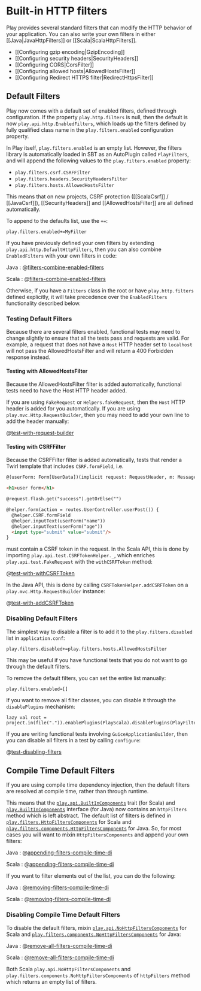 <!--- Copyright (C) 2009-2017 Lightbend Inc. <https://www.lightbend.com> -->
# Built-in HTTP filters

Play provides several standard filters that can modify the HTTP behavior of your application. You can also write your own filters in either [[Java|JavaHttpFilters]] or [[Scala|ScalaHttpFilters]].

- [[Configuring gzip encoding|GzipEncoding]]
- [[Configuring security headers|SecurityHeaders]]
- [[Configuring CORS|CorsFilter]]
- [[Configuring allowed hosts|AllowedHostsFilter]]
- [[Configuring Redirect HTTPS filter|RedirectHttpsFilter]]

## Default Filters

Play now comes with a default set of enabled filters, defined through configuration.  If the property `play.http.filters` is null, then the default is now `play.api.http.EnabledFilters`, which loads up the filters defined by fully qualified class name in the `play.filters.enabled` configuration property.

In Play itself, `play.filters.enabled` is an empty list.  However, the filters library is automatically loaded in SBT as an AutoPlugin called `PlayFilters`, and will append the following values to the `play.filters.enabled` property:

* `play.filters.csrf.CSRFFilter`
* `play.filters.headers.SecurityHeadersFilter`
* `play.filters.hosts.AllowedHostsFilter`

This means that on new projects, CSRF protection ([[ScalaCsrf]] / [[JavaCsrf]]), [[SecurityHeaders]] and [[AllowedHostsFilter]] are all defined automatically.

To append to the defaults list, use the `+=`:

```
play.filters.enabled+=MyFilter
```

If you have previously defined your own filters by extending `play.api.http.DefaultHttpFilters`, then you can also combine `EnabledFilters` with your own filters in code:

Java
: @[filters-combine-enabled-filters](code/javaguide/detailed/filters/Filters.java)

Scala
: @[filters-combine-enabled-filters](code/scalaguide/detailed/filters/ScalaFilters.scala)

Otherwise, if you have a `Filters` class in the root or have `play.http.filters` defined explicitly, it will take precedence over the `EnabledFilters` functionality described below.

### Testing Default Filters

Because there are several filters enabled, functional tests may need to change slightly to ensure that all the tests pass and requests are valid.  For example, a request that does not have a `Host` HTTP header set to `localhost` will not pass the AllowedHostsFilter and will return a 400 Forbidden response instead.

#### Testing with AllowedHostsFilter

Because the AllowedHostsFilter filter is added automatically, functional tests need to have the Host HTTP header added.

If you are using `FakeRequest` or `Helpers.fakeRequest`, then the `Host` HTTP header is added for you automatically.  If you are using `play.mvc.Http.RequestBuilder`, then you may need to add your own line to add the header manually:

@[test-with-request-builder](code/javaguide/detailed/filters/FiltersTest.java)

#### Testing with CSRFFilter

Because the CSRFFilter filter is added automatically, tests that render a Twirl template that includes `CSRF.formField`, i.e.

```html
@(userForm: Form[UserData])(implicit request: RequestHeader, m: Messages)

<h1>user form</h1>

@request.flash.get("success").getOrElse("")

@helper.form(action = routes.UserController.userPost()) {
  @helper.CSRF.formField
  @helper.inputText(userForm("name"))
  @helper.inputText(userForm("age"))
  <input type="submit" value="submit"/>
}
```

must contain a CSRF token in the request.  In the Scala API, this is done by importing `play.api.test.CSRFTokenHelper._`, which enriches `play.api.test.FakeRequest` with the `withCSRFToken` method:

@[test-with-withCSRFToken](code/scalaguide/detailed/filters/UserControllerSpec.scala)

In the Java API, this is done by calling `CSRFTokenHelper.addCSRFToken` on a `play.mvc.Http.RequestBuilder` instance:

@[test-with-addCSRFToken](code/javaguide/detailed/filters/FiltersTest.java)

### Disabling Default Filters

The simplest way to disable a filter is to add it to the `play.filters.disabled` list in `application.conf`:

```
play.filters.disabled+=play.filters.hosts.AllowedHostsFilter
```

This may be useful if you have functional tests that you do not want to go through the default filters.

To remove the default filters, you can set the entire list manually:

```
play.filters.enabled=[]
```

If you want to remove all filter classes, you can disable it through the `disablePlugins` mechanism:

```
lazy val root = project.in(file(".")).enablePlugins(PlayScala).disablePlugins(PlayFilters)
```

If you are writing functional tests involving `GuiceApplicationBuilder`, then you can disable all filters in a test by calling `configure`:

@[test-disabling-filters](code/scalaguide/detailed/filters/UserControllerSpec.scala)

## Compile Time Default Filters

If you are using compile time dependency injection, then the default filters are resolved at compile time, rather than through runtime.

This means that the [`play.api.BuiltInComponents`](api/scala/play/api/BuiltInComponents.html) trait (for Scala) and [`play.BuiltInComponents`](api/java/play/BuiltInComponents.html) interface (for Java) now contains an `httpFilters` method which is left abstract. The default list of filters is defined in [`play.filters.HttpFiltersComponents`](api/scala/play/filters/HttpFiltersComponents.html) for Scala and [`play.filters.components.HttpFiltersComponents`](api/java/play/filters/components/HttpFiltersComponents.html) for Java. So, for most cases you will want to mixin `HttpFiltersComponents` and append your own filters:

Java
: @[appending-filters-compile-time-di](code/javaguide/detailed/filters/add/MyAppComponents.java)

Scala
: @[appending-filters-compile-time-di](code/scalaguide/detailed/filters/FiltersComponents.scala)

If you want to filter elements out of the list, you can do the following:

Java
: @[removing-filters-compile-time-di](code/javaguide/detailed/filters/remove/MyAppComponents.java)

Scala
: @[removing-filters-compile-time-di](code/scalaguide/detailed/filters/FiltersComponents.scala)

### Disabling Compile Time Default Filters

To disable the default filters, mixin [`play.api.NoHttpFiltersComponents`](api/scala/play/api/NoHttpFiltersComponents.html) for Scala and [`play.filters.components.NoHttpFiltersComponents`](api/java/play/filters/components/NoHttpFiltersComponents.html) for Java:

Java
: @[remove-all-filters-compile-time-di](code/javaguide/detailed/filters/removeAll/MyAppComponents.java)

Scala
: @[remove-all-filters-compile-time-di](code/scalaguide/detailed/filters/FiltersComponents.scala)

Both Scala `play.api.NoHttpFiltersComponents` and `play.filters.components.NoHttpFiltersComponents` of `httpFilters` method which returns an empty list of filters.